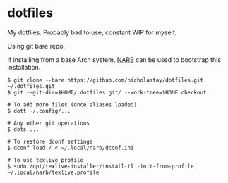 # dotfiles

My dotfiles. Probably bad to use, constant WIP for myself.

Using git bare repo.

If installing from a base Arch system, [NARB](https://github.com/nicholastay/narb) can be used to bootstrap this installation.

```
$ git clone --bare https://github.com/nicholastay/dotfiles.git ~/.dotfiles.git
$ git --git-dir=$HOME/.dotfiles.git/ --work-tree=$HOME checkout

# To add more files (once aliases loaded)
$ dott ~/.config/...

# Any other git operations
$ dots ...

# To restore dconf settings
$ dconf load / < ~/.local/narb/dconf.ini

# To use texlive profile
$ sudo /opt/texlive-installer/install-tl -init-from-profile ~/.local/narb/texlive.profile
```
